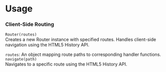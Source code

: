 # Usage

### Client-Side Routing

`Router(routes)`  
Creates a new Router instance with specified routes. Handles client-side navigation using the HTML5 History API.

`routes`: An object mapping route paths to corresponding handler functions.
`navigate(path)`  
Navigates to a specific route using the HTML5 History API.
